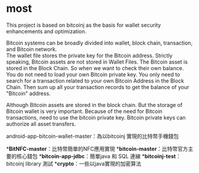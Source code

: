 # most
This project is based on bitcoinj as the basis for wallet security enhancements and optimization.	

Bitcoin systems can be broadly divided into wallet, block chain, transaction, and Bitcoin network. 	
The wallet file stores the private key for the Bitcoin address. Strictly speaking, Bitcoin assets are not stored in Wallet Files. The Bitcoin asset is stored in the Block Chain. So when we want to check their own balance. You do not need to load your own Bitcoin private key. You only need to search for a transaction related to your own Bitcoin Address in the Block Chain. Then sum up all your transaction records to get the balance of your "Bitcoin" address.

Although Bitcoin assets are stored in the block chain. But the storage of Bitcoin wallet is very important. Because of the need for Bitcoin transactions, need to use the bitcoin private key. Bitcoin private keys can authorize all asset transfers. 

android-app-bitcoin-wallet-master：為以bitcoinj 實現的比特幣手機錢包

*__BitNFC-master__：比特幣簡單的NFC應用實現
*__bitcoin-master__：比特幣官方主要的核心錢包
*__bitcoin-app-jdbc__：簡單java 和 SQL 連線
*__bitcoinj-test__：bitcoinj library 測試
*__crypto__：一些以java實現的加密算法
